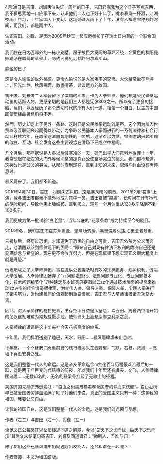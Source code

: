 4月30日是吉田、刘巍两位失证十周年的日子。吉田君嘱我为这个日子写点东西，我不假思索地一口应承下来，认识他们二人也正好十年了，桃李春风一杯酒，江湖夜雨十年灯，十年家国天下变幻，这场磅礴大雨下了十年，没有人知道它停息的时间，而我们，都是雨中人。

认识吉田、刘巍，是因为2009年秋天一起应邀参加了在瑞士日内瓦的一个联合国活动。

我们住在日内瓦郊外的一栋小别墅。房子被巨大宽阔的草坪环绕，金黄色的秋阳曼妙跳洒在碧绿的草毯上，隐约可眺见远处的阿尔卑斯山。

静谧的日子

这是令人愉悦的世外桃源。更令人愉悦的是大家坦率的交流。大伙经常坐在草坪上，阳光灿烂，秋风拂面，数盏清茶，谈谈远方的故国。

吉田君、刘巍君二人给我留下了深刻的印象。作为人拳师律，他们都是公民维拳运动里的活跃人物，更感亲切的是我们三人都是宪张303之一，所以有了更多的接触。我们，以及经历了那个热切时代的所有人们一道，相信一个自由、民主的中国即使历经曲折但仍将不远。

然而，历史却走上了另外一条路，这时已是公民维拳运动的尾声。这个因为加入世贸以及互联网兴起而得以带动，为争取公民基本人拳而进行的一系列法律和社会行动已持续六年，在政拳逐渐展现刚性的一面后，逐渐难以为继。维拳运动兴起所赖的改良、互动、社会发育这些主要观念在清场下已成空中楼阁。

几个月后，那年据说是入冬以后最寒冷的一天，磕巴出乎人们意料地得罪十一年。我常想起在法院的大门外等候消息的捷克女公使当场哭泣的镜头。我们都不知道，这哭泣也是公义的哭泣，从那时直到现在，直到未知的未来，眼泪与鲜血没有再停息过。

暴风雨来了。我们都不知道。

2010年4月30日，吉田、刘巍失去执照。这是暴风雨的前奏。2011年2月“花事”上演，我与吉田君都毫不意外地成为其中一员。吉田君被“熬鹰”，长时间在开有冷气的阴冷房间，导致他患上肺结核，直到咳血，短短一个月体重从130多斤降到不到100多斤。

我们更成为第一批试验“白老鼠”。当年年底的“花事条款”成为持续至今的剧目。

2014年冬，我和吉田君在苏州重逢。渡尽劫波后，嘴里说着久违,心里念着珍重。

三折肱后，经历过恐惧，才知道免于恐惧的自由之可贵，吉田君依然为公义而奔走，也清醒认识到师律现下的困局：“原来自己对现有律法下权利的救济自己还是充满信念与希望的，现在更不会放弃努力，但是在现框架下想实现正义很大程度上就是奇迹。”

他发起成立了人拳师律团，旨在提供公民更及时有效的法律服务、维护权利，促进人拳发展。人拳师律团扬弃了“zz问题法律化、法律问题专业化、专业问题技术化、技术问题细节化”这种缺乏基本诚实的妄图以去zz化通过技术层面的提高来推动zz进步的传统维拳师律观，为宣传人拳、倡导人拳、保障人拳、实践人拳进行了诸多努力，对构建民间价值观起到重要贡献，吉田君与人拳师律团诸君功莫大焉。

因此，对人拳师律的稳控更甚，生存空间日益逼仄窒息，以吉田、刘巍两位而开始的吊照这劫难成为常规威慑手段，使师律头上高悬达摩克利斯之剑。

人拳师律的遭遇是这十年来社会天花板高度的缩影。

十年里，我们挥泪送别了磕巴，天水，旺阳……暴风雨肆虐未止息过。

十年里，一个个替我们负重前行的践行者消失在视野里，飞跃，石根，贤斌……高墙下再没安身之处。

这是我们整整一代人的命运。这是辛亥革命迄今m主化百年历程最艰苦最后的一跃，这是两千年巨变时代结束的前夜，所以我们十年里还有虞夫，文飞，人拳师律团诸君……无数知名的、无名的脊梁骨扛起了无歇止的征程。

美国开国元勋杰弗逊说过：“自由之树需用暴君和爱国者的鲜血来浇灌”。自由之树早已被爱国者的鲜血洒满了吧？对他们来说，真正的爱国主义只有一种：这是我的祖国，我要让它自由。

让我的祖国自由，这是我们整整一代人的命运。这是我们的光荣与梦想。

作者（左二）与吉田（右一）、刘巍（左一）

读范文正公每感其以岳阳楼述同道之胸臆，今以“先天下之忧而忧，后天下之乐而乐”其后文末结尾句寄吉田、刘巍及同道诸君：“微斯人，吾谁与归！”

除了你们这些在暴风雨中仍向远方出发的人，还会和谁在一起呢？！

作者野渡，本文为墙国洁版。


